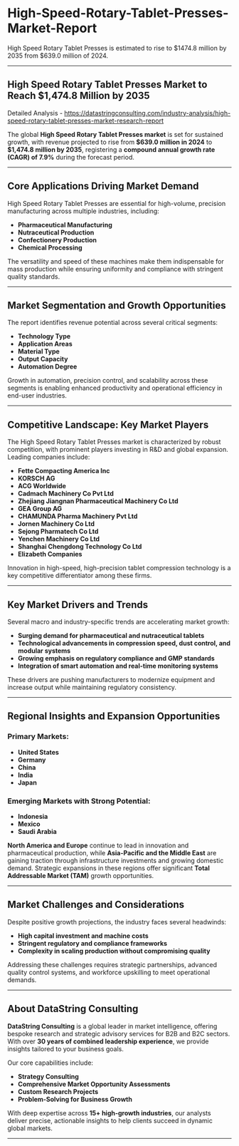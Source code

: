 # High-Speed-Rotary-Tablet-Presses-Market-Report
 High Speed Rotary Tablet Presses is estimated to rise to $1474.8 million by 2035 from $639.0 million of 2024.

---

## **High Speed Rotary Tablet Presses Market to Reach \$1,474.8 Million by 2035**

Detailed Analysis - https://datastringconsulting.com/industry-analysis/high-speed-rotary-tablet-presses-market-research-report

The global **High Speed Rotary Tablet Presses market** is set for sustained growth, with revenue projected to rise from **\$639.0 million in 2024** to **\$1,474.8 million by 2035**, registering a **compound annual growth rate (CAGR) of 7.9%** during the forecast period.

---

## **Core Applications Driving Market Demand**

High Speed Rotary Tablet Presses are essential for high-volume, precision manufacturing across multiple industries, including:

* **Pharmaceutical Manufacturing**
* **Nutraceutical Production**
* **Confectionery Production**
* **Chemical Processing**

The versatility and speed of these machines make them indispensable for mass production while ensuring uniformity and compliance with stringent quality standards.

---

## **Market Segmentation and Growth Opportunities**

The report identifies revenue potential across several critical segments:

* **Technology Type**
* **Application Areas**
* **Material Type**
* **Output Capacity**
* **Automation Degree**

Growth in automation, precision control, and scalability across these segments is enabling enhanced productivity and operational efficiency in end-user industries.

---

## **Competitive Landscape: Key Market Players**

The High Speed Rotary Tablet Presses market is characterized by robust competition, with prominent players investing in R\&D and global expansion. Leading companies include:

* **Fette Compacting America Inc**
* **KORSCH AG**
* **ACG Worldwide**
* **Cadmach Machinery Co Pvt Ltd**
* **Zhejiang Jiangnan Pharmaceutical Machinery Co Ltd**
* **GEA Group AG**
* **CHAMUNDA Pharma Machinery Pvt Ltd**
* **Jornen Machinery Co Ltd**
* **Sejong Pharmatech Co Ltd**
* **Yenchen Machinery Co Ltd**
* **Shanghai Chengdong Technology Co Ltd**
* **Elizabeth Companies**

Innovation in high-speed, high-precision tablet compression technology is a key competitive differentiator among these firms.

---

## **Key Market Drivers and Trends**

Several macro and industry-specific trends are accelerating market growth:

* **Surging demand for pharmaceutical and nutraceutical tablets**
* **Technological advancements in compression speed, dust control, and modular systems**
* **Growing emphasis on regulatory compliance and GMP standards**
* **Integration of smart automation and real-time monitoring systems**

These drivers are pushing manufacturers to modernize equipment and increase output while maintaining regulatory consistency.

---

## **Regional Insights and Expansion Opportunities**

### **Primary Markets:**

* **United States**
* **Germany**
* **China**
* **India**
* **Japan**

### **Emerging Markets with Strong Potential:**

* **Indonesia**
* **Mexico**
* **Saudi Arabia**

**North America and Europe** continue to lead in innovation and pharmaceutical production, while **Asia-Pacific and the Middle East** are gaining traction through infrastructure investments and growing domestic demand. Strategic expansions in these regions offer significant **Total Addressable Market (TAM)** growth opportunities.

---

## **Market Challenges and Considerations**

Despite positive growth projections, the industry faces several headwinds:

* **High capital investment and machine costs**
* **Stringent regulatory and compliance frameworks**
* **Complexity in scaling production without compromising quality**

Addressing these challenges requires strategic partnerships, advanced quality control systems, and workforce upskilling to meet operational demands.

---

## **About DataString Consulting**

**DataString Consulting** is a global leader in market intelligence, offering bespoke research and strategic advisory services for B2B and B2C sectors. With over **30 years of combined leadership experience**, we provide insights tailored to your business goals.

Our core capabilities include:

* **Strategy Consulting**
* **Comprehensive Market Opportunity Assessments**
* **Custom Research Projects**
* **Problem-Solving for Business Growth**

With deep expertise across **15+ high-growth industries**, our analysts deliver precise, actionable insights to help clients succeed in dynamic global markets.

---

